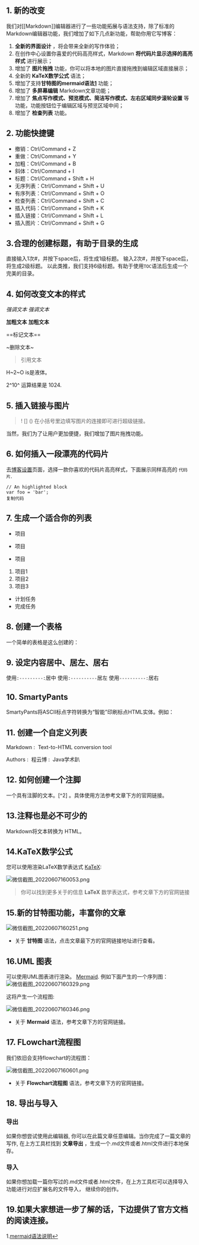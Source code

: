 ## 1\. 新的改变

我们对[[Markdown]]编辑器进行了一些功能拓展与语法支持，除了标准的Markdown编辑器功能，我们增加了如下几点新功能，帮助你用它写博客：

1.  **全新的界面设计** ，将会带来全新的写作体验；
2.  在创作中心设置你喜爱的代码高亮样式，Markdown **将代码片显示选择的高亮样式** 进行展示；
3.  增加了 **图片拖拽** 功能，你可以将本地的图片直接拖拽到编辑区域直接展示；
4.  全新的 **KaTeX数学公式** 语法；
5.  增加了支持**甘特图的mermaid语法[1](https://developer.aliyun.com/article/947125?spm=a2c6h.12873639.article-detail.89.51e55a6armJDJQ#fn-1)** 功能；
6.  增加了 **多屏幕编辑** Markdown文章功能；
7.  增加了 **焦点写作模式、预览模式、简洁写作模式、左右区域同步滚轮设置** 等功能，功能按钮位于编辑区域与预览区域中间；
8.  增加了 **检查列表** 功能。

## 2\. 功能快捷键

-   撤销：Ctrl/Command + Z
-   重做：Ctrl/Command + Y
-   加粗：Ctrl/Command + B
-   斜体：Ctrl/Command + I
-   标题：Ctrl/Command + Shift + H
-   无序列表：Ctrl/Command + Shift + U
-   有序列表：Ctrl/Command + Shift + O
-   检查列表：Ctrl/Command + Shift + C
-   插入代码：Ctrl/Command + Shift + K
-   插入链接：Ctrl/Command + Shift + L
-   插入图片：Ctrl/Command + Shift + G

## 3.合理的创建标题，有助于目录的生成

直接输入1次#，并按下space后，将生成1级标题。 输入2次#，并按下space后，将生成2级标题。 以此类推，我们支持6级标题。有助于使用`TOC`语法后生成一个完美的目录。

## 4\. 如何改变文本的样式

_强调文本_ _强调文本_

**加粗文本** **加粗文本**

\==标记文本==

~删除文本~

> 引用文本

H~2~O is是液体。

2^10^ 运算结果是 1024.

## 5\. 插入链接与图片

> ! \[\] () 在小括号里边填写图片的连接即可进行超级链接。

当然，我们为了让用户更加便捷，我们增加了图片拖拽功能。

## 6\. 如何插入一段漂亮的代码片

去[博客设置](https://link.juejin.cn/?target=https%3A%2F%2Fmp.csdn.net%2Fconfigure)页面，选择一款你喜欢的代码片高亮样式，下面展示同样高亮的 `代码片`.

```
// An highlighted block
var foo = 'bar';
复制代码
```

## 7\. 生成一个适合你的列表

-   项目

-   项目

-   项目

1.  项目1
2.  项目2
3.  项目3

-   计划任务
-   完成任务

## 8\. 创建一个表格

一个简单的表格是这么创建的：

## 9\. 设定内容居中、居左、居右

使用`:---------:`居中 使用`:----------`居左 使用`----------:`居右

## 10\. SmartyPants

SmartyPants将ASCII标点字符转换为“智能”印刷标点HTML实体。例如：

## 11\. 创建一个自定义列表

Markdown :  Text-to-HTML conversion tool

Authors :  程云博 :  Java学术趴

## 12\. 如何创建一个注脚

一个具有注脚的文本。\[^2\] 。具体使用方法参考文章下方的官网链接。

## 13.注释也是必不可少的

Markdown将文本转换为 HTML。

## 14.KaTeX数学公式

您可以使用渲染LaTeX数学表达式 [KaTeX](https://link.juejin.cn/?target=https%3A%2F%2Fkhan.github.io%2FKaTeX%2F):

![微信截图_20220607160053.png](https://ucc.alicdn.com/pic/developer-ecology/391c725ef90a4f8e90d7e9e532a080fa.png "微信截图_20220607160053.png")

> 你可以找到更多关于的信息 **LaTeX** 数学表达式，参考文章下方的官网链接

## 15.新的甘特图功能，丰富你的文章

![微信截图_20220607160251.png](https://ucc.alicdn.com/pic/developer-ecology/46ac222ed3a147a591f6947a5927da9e.png "微信截图_20220607160251.png")

-   关于 **甘特图** 语法，点击文章最下方的官网链接地址进行查看。

## 16.UML 图表

可以使用UML图表进行渲染。 [Mermaid](https://link.juejin.cn/?target=https%3A%2F%2Fmermaidjs.github.io%2F). 例如下面产生的一个序列图： ![微信截图_20220607160329.png](https://ucc.alicdn.com/pic/developer-ecology/c9ad633b99bb4e8886ebd98308dcaf0a.png "微信截图_20220607160329.png")

这将产生一个流程图:

![微信截图_20220607160346.png](https://ucc.alicdn.com/pic/developer-ecology/bbc8793f2a654b19999a0e1a76403f0d.png "微信截图_20220607160346.png")

-   关于 **Mermaid** 语法，参考文章下方的官网链接。

## 17\. FLowchart流程图

我们依旧会支持flowchart的流程图：

![微信截图_20220607160601.png](https://ucc.alicdn.com/pic/developer-ecology/511b3aa8b80043edbca25ce915710ad3.png "微信截图_20220607160601.png")

-   关于 **Flowchart流程图** 语法，参考文章下方的官网链接。

## 18\. 导出与导入

### 导出

如果你想尝试使用此编辑器, 你可以在此篇文章任意编辑。当你完成了一篇文章的写作, 在上方工具栏找到 **文章导出** ，生成一个.md文件或者.html文件进行本地保存。

### 导入

如果你想加载一篇你写过的.md文件或者.html文件，在上方工具栏可以选择导入功能进行对应扩展名的文件导入， 继续你的创作。

## 19.如果大家想进一步了解的话，下边提供了官方文档的阅读连接。

1.[mermaid语法说明](https://link.juejin.cn/?target=https%3A%2F%2Fmermaidjs.github.io%2F)[↩](https://developer.aliyun.com/article/947125?spm=a2c6h.12873639.article-detail.89.51e55a6armJDJQ#fnref-1)